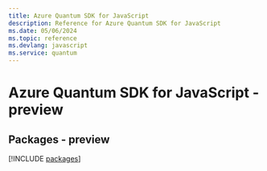 ```yaml
---
title: Azure Quantum SDK for JavaScript
description: Reference for Azure Quantum SDK for JavaScript
ms.date: 05/06/2024
ms.topic: reference
ms.devlang: javascript
ms.service: quantum
---
```

# Azure Quantum SDK for JavaScript - preview
## Packages - preview
[!INCLUDE [packages](quantum-index.md)]